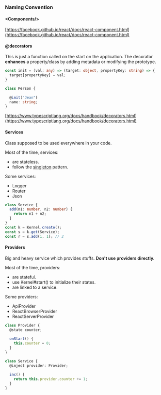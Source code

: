 ### Naming Convention

#### &#60;Components/&#62;

[https://facebook.github.io/react/docs/react-component.html](https://facebook.github.io/react/docs/react-component.html)

#### @decorators

This is just a function called on the start on the application. The decorator **enhances** a property/class by adding
metadata or modifying the prototype.

```ts
const init = (val: any) => (target: object, propertyKey: string) => {
  target[propertyKey] = val;
} 

class Person {
  
  @init("Jean")
  name: string;
}
```

[https://www.typescriptlang.org/docs/handbook/decorators.html](https://www.typescriptlang.org/docs/handbook/decorators.html)

#### Services

Class supposed to be used everywhere in your code. 

Most of the time, services:
 - are stateless.
 - follow the [singleton](https://en.wikipedia.org/wiki/Singleton_pattern) pattern.

Some services:
 - Logger
 - Router
 - Json

```ts
class Service {
  add(n1: number, n2: number) {
    return n1 + n2;
  }
}
const k = Kernel.create();
const s = k.get(Service);
const r = s.add(1, 1); // 2
```

#### Providers

Big and heavy service which provides stuffs. **Don't use providers directly.** 

Most of the time, providers:
 - are stateful.
 - use Kernel#start() to initialize their states.
 - are linked to a service.

Some providers:
 - ApiProvider
 - ReactBrowserProvider
 - ReactServerProvider  

```ts
class Provider {
  @state counter;
  
  onStart() {
    this.counter = 0;
  }
}

class Service {
  @inject provider: Provider;
  
  inc() {
    return this.provider.counter += 1;
  }
}
```
